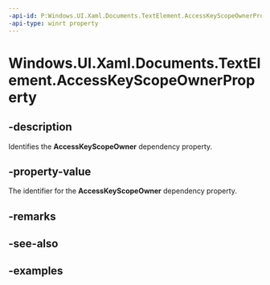 ```yaml
---
-api-id: P:Windows.UI.Xaml.Documents.TextElement.AccessKeyScopeOwnerProperty
-api-type: winrt property
---
```


<!-- Property syntax.
public DependencyProperty AccessKeyScopeOwnerProperty { get; }
-->

# Windows.UI.Xaml.Documents.TextElement.AccessKeyScopeOwnerProperty

## -description
Identifies the **AccessKeyScopeOwner** dependency property.



## -property-value
The identifier for the **AccessKeyScopeOwner** dependency property.

## -remarks

## -see-also

## -examples

